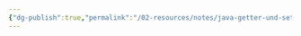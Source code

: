 ```yaml
---
{"dg-publish":true,"permalink":"/02-resources/notes/java-getter-und-setter/","tags":["code/java/klasse"],"noteIcon":"","updated":"2024-10-21T13:44:53.000+02:00"}
---
```


 